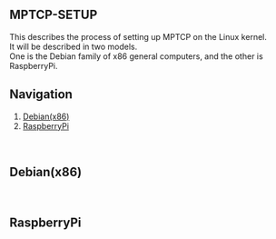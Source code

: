 ## MPTCP-SETUP
This describes the process of setting up MPTCP on the Linux kernel. <br>
It will be described in two models. <br>
One is the Debian family of x86 general computers, and the other is RaspberryPi.
## Navigation 
1. [Debian(x86)](#x86)
2. [RaspberryPi](#rpi)

<br>

## <a id="x86">Debian(x86)</a>


<br>

## <a id="rpi">RaspberryPi</a>
